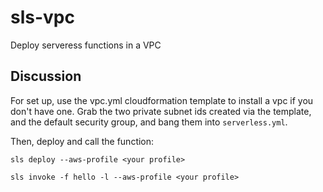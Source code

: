 # sls-vpc  

Deploy serveress functions in a VPC

## Discussion

For set up, use the vpc.yml cloudformation template to install a vpc if you don't have one. Grab the two private subnet ids created via the template, and the default security group, and bang them into `serverless.yml`.

Then, deploy and call the function:

```console
sls deploy --aws-profile <your profile>

sls invoke -f hello -l --aws-profile <your profile>
```
